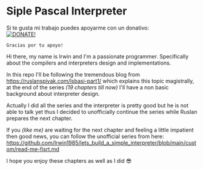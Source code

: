 # Siple Pascal Interpreter

Si te gusta mi trabajo puedes apoyarme con un donativo:   
[![DONATE!](http://www.pngall.com/wp-content/uploads/2016/05/PayPal-Donate-Button-PNG-File-180x100.png)](https://www.paypal.com/donate/?hosted_button_id=LXQYXFP77AD2G) 

    Gracias por tu apoyo!

Hi there, my name is Irwin and I'm a passionate programmer. Specifically about the compilers and interpreters design and implementations.

In this repo I'll be following the tremendous blog from https://ruslanspivak.com/lsbasi-part1/ which explains this topic magistrally, at the end of the series *(19 chapters till now)* I'll have a non basic background about interpreter design. 

Actually I did all the series and the interpreter is pretty good but he is not able to talk yet thus I decided to unofficially continue the series while Ruslan prepares the next chapter.

If you *(like me)* are waiting for the next chapter and feeling a little impatient then good news, you can follow the unofficial series from here: https://github.com/Irwin1985/lets_build_a_simple_interpreter/blob/main/custom/read-me-fisrt.md

I hope you enjoy these chapters as well as I did 😎
